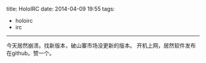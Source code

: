 title: HoloIRC
date: 2014-04-09 19:55
tags:
- holoirc
- irc 
---
今天居然崩溃。找新版本，破山寨市场没更新的版本。
开机上网，居然软件发布在github。赞一个。

